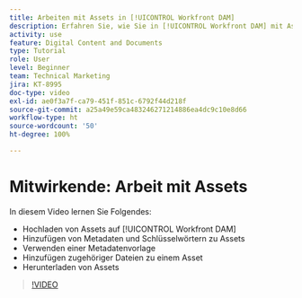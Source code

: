 ```yaml
---
title: Arbeiten mit Assets in [!UICONTROL Workfront DAM]
description: Erfahren Sie, wie Sie in [!UICONTROL Workfront DAM] mit Assets arbeiten können.
activity: use
feature: Digital Content and Documents
type: Tutorial
role: User
level: Beginner
team: Technical Marketing
jira: KT-8995
doc-type: video
exl-id: ae0f3a7f-ca79-451f-851c-6792f44d218f
source-git-commit: a25a49e59ca483246271214886ea4dc9c10e8d66
workflow-type: ht
source-wordcount: '50'
ht-degree: 100%

---
```


# Mitwirkende: Arbeit mit Assets

In diesem Video lernen Sie Folgendes:

* Hochladen von Assets auf [!UICONTROL Workfront DAM]
* Hinzufügen von Metadaten und Schlüsselwörtern zu Assets
* Verwenden einer Metadatenvorlage
* Hinzufügen zugehöriger Dateien zu einem Asset
* Herunterladen von Assets

>[!VIDEO](https://video.tv.adobe.com/v/335255/?quality=12&learn=on)
